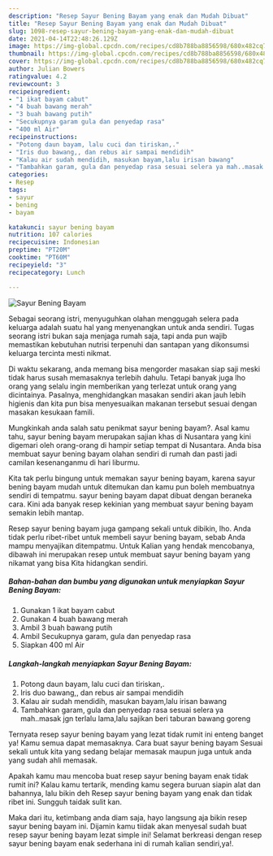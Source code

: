 ```yaml
---
description: "Resep Sayur Bening Bayam yang enak dan Mudah Dibuat"
title: "Resep Sayur Bening Bayam yang enak dan Mudah Dibuat"
slug: 1098-resep-sayur-bening-bayam-yang-enak-dan-mudah-dibuat
date: 2021-04-14T22:48:26.129Z
image: https://img-global.cpcdn.com/recipes/cd8b788ba8856598/680x482cq70/sayur-bening-bayam-foto-resep-utama.jpg
thumbnail: https://img-global.cpcdn.com/recipes/cd8b788ba8856598/680x482cq70/sayur-bening-bayam-foto-resep-utama.jpg
cover: https://img-global.cpcdn.com/recipes/cd8b788ba8856598/680x482cq70/sayur-bening-bayam-foto-resep-utama.jpg
author: Julian Bowers
ratingvalue: 4.2
reviewcount: 3
recipeingredient:
- "1 ikat bayam cabut"
- "4 buah bawang merah"
- "3 buah bawang putih"
- "Secukupnya garam gula dan penyedap rasa"
- "400 ml Air"
recipeinstructions:
- "Potong daun bayam, lalu cuci dan tiriskan,."
- "Iris duo bawang,, dan rebus air sampai mendidih"
- "Kalau air sudah mendidih, masukan bayam,lalu irisan bawang"
- "Tambahkan garam, gula dan penyedap rasa sesuai selera ya mah..masak jgn terlalu lama,lalu sajikan beri taburan bawang goreng"
categories:
- Resep
tags:
- sayur
- bening
- bayam

katakunci: sayur bening bayam 
nutrition: 107 calories
recipecuisine: Indonesian
preptime: "PT20M"
cooktime: "PT60M"
recipeyield: "3"
recipecategory: Lunch

---
```



![Sayur Bening Bayam](https://img-global.cpcdn.com/recipes/cd8b788ba8856598/680x482cq70/sayur-bening-bayam-foto-resep-utama.jpg)

Sebagai seorang istri, menyuguhkan olahan menggugah selera pada keluarga adalah suatu hal yang menyenangkan untuk anda sendiri. Tugas seorang istri bukan saja menjaga rumah saja, tapi anda pun wajib memastikan kebutuhan nutrisi terpenuhi dan santapan yang dikonsumsi keluarga tercinta mesti nikmat.

Di waktu  sekarang, anda memang bisa mengorder masakan siap saji meski tidak harus susah memasaknya terlebih dahulu. Tetapi banyak juga lho orang yang selalu ingin memberikan yang terlezat untuk orang yang dicintainya. Pasalnya, menghidangkan masakan sendiri akan jauh lebih higienis dan kita pun bisa menyesuaikan makanan tersebut sesuai dengan masakan kesukaan famili. 



Mungkinkah anda salah satu penikmat sayur bening bayam?. Asal kamu tahu, sayur bening bayam merupakan sajian khas di Nusantara yang kini digemari oleh orang-orang di hampir setiap tempat di Nusantara. Anda bisa membuat sayur bening bayam olahan sendiri di rumah dan pasti jadi camilan kesenanganmu di hari liburmu.

Kita tak perlu bingung untuk memakan sayur bening bayam, karena sayur bening bayam mudah untuk ditemukan dan kamu pun boleh membuatnya sendiri di tempatmu. sayur bening bayam dapat dibuat dengan beraneka cara. Kini ada banyak resep kekinian yang membuat sayur bening bayam semakin lebih mantap.

Resep sayur bening bayam juga gampang sekali untuk dibikin, lho. Anda tidak perlu ribet-ribet untuk membeli sayur bening bayam, sebab Anda mampu menyajikan ditempatmu. Untuk Kalian yang hendak mencobanya, dibawah ini merupakan resep untuk membuat sayur bening bayam yang nikamat yang bisa Kita hidangkan sendiri.

<!--inarticleads1-->

##### Bahan-bahan dan bumbu yang digunakan untuk menyiapkan Sayur Bening Bayam:

1. Gunakan 1 ikat bayam cabut
1. Gunakan 4 buah bawang merah
1. Ambil 3 buah bawang putih
1. Ambil Secukupnya garam, gula dan penyedap rasa
1. Siapkan 400 ml Air




<!--inarticleads2-->

##### Langkah-langkah menyiapkan Sayur Bening Bayam:

1. Potong daun bayam, lalu cuci dan tiriskan,.
1. Iris duo bawang,, dan rebus air sampai mendidih
1. Kalau air sudah mendidih, masukan bayam,lalu irisan bawang
1. Tambahkan garam, gula dan penyedap rasa sesuai selera ya mah..masak jgn terlalu lama,lalu sajikan beri taburan bawang goreng




Ternyata resep sayur bening bayam yang lezat tidak rumit ini enteng banget ya! Kamu semua dapat memasaknya. Cara buat sayur bening bayam Sesuai sekali untuk kita yang sedang belajar memasak maupun juga untuk anda yang sudah ahli memasak.

Apakah kamu mau mencoba buat resep sayur bening bayam enak tidak rumit ini? Kalau kamu tertarik, mending kamu segera buruan siapin alat dan bahannya, lalu bikin deh Resep sayur bening bayam yang enak dan tidak ribet ini. Sungguh taidak sulit kan. 

Maka dari itu, ketimbang anda diam saja, hayo langsung aja bikin resep sayur bening bayam ini. Dijamin kamu tiidak akan menyesal sudah buat resep sayur bening bayam lezat simple ini! Selamat berkreasi dengan resep sayur bening bayam enak sederhana ini di rumah kalian sendiri,ya!.

